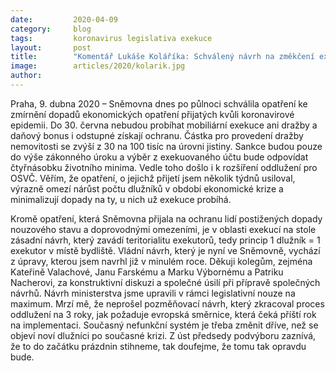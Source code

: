 ```yaml
---
date:         2020-04-09
category:     blog
tags:         koronavirus legislativa exekuce
layout:       post
title:        "Komentář Lukáše Koláříka: Schválený návrh na změkčení exekucí omezí počet nových dlužníků a usnadní situaci těch současných"
image:        articles/2020/kolarik.jpg
author:       
--- 
```



Praha, 9. dubna 2020 – Sněmovna dnes po půlnoci schválila opatření ke zmírnění dopadů ekonomických opatření přijatých kvůli koronavirové epidemii. Do 30. června nebudou probíhat mobiliární exekuce ani dražby a daňový bonus i odstupné získají ochranu. Částka pro provedení dražby nemovitosti se zvýší z 30 na 100 tisíc na úrovni jistiny. Sankce budou pouze do výše zákonného úroku a výběr z exekuovaného účtu bude odpovídat čtyřnásobku životního minima. Vedle toho došlo i k rozšíření oddlužení pro OSVČ. Věřím, že opatření, o jejichž přijetí jsem několik týdnů usiloval, výrazně omezí nárůst počtu dlužníků v období ekonomické krize a minimalizují dopady na ty, u nich už exekuce probíhá.

Kromě opatření, která Sněmovna přijala na ochranu lidí postižených dopady nouzového stavu a doprovodnými omezeními, je v oblasti exekucí na stole zásadní návrh, který zavádí teritorialitu exekutorů, tedy princip 1 dlužník = 1 exekutor v místě bydliště. Vládní návrh, který je nyní ve Sněmovně, vychází z úpravy, kterou jsem navrhl již v minulém roce. Děkuji kolegům, zejména Kateřině Valachové, Janu Farskému a Marku Výbornému a Patriku Nacherovi, za konstruktivní diskuzi a společné úsilí při přípravě společných návrhů. Návrh ministerstva jsme upravili v rámci legislativní nouze na maximum. Mrzí mě, že neprošel pozměňovací návrh, který zkracoval proces oddlužení na 3 roky, jak požaduje evropská směrnice, která čeká příští rok na implementaci. Současný nefunkční systém je třeba změnit dříve, než se objeví noví dlužníci po současné krizi. Z úst předsedy podvýboru zaznívá, že to do začátku prázdnin stihneme, tak doufejme, že tomu tak opravdu bude.


